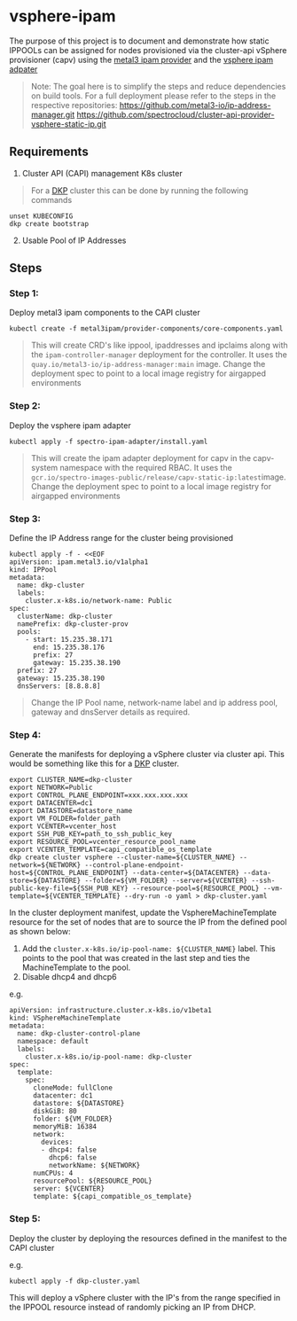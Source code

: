 # vsphere-ipam

The purpose of this project is to document and demonstrate how static IPPOOLs can be assigned for nodes provisioned via the cluster-api vSphere provisioner (capv) using the [metal3 ipam provider](https://github.com/metal3-io/ip-address-manager.git) and the [vsphere ipam adpater](https://github.com/spectrocloud/cluster-api-provider-vsphere-static-ip.git)
> Note: The goal here is to simplify the steps and reduce dependencies on build tools. For a full deployment please refer to the steps in the respective repositories:
https://github.com/metal3-io/ip-address-manager.git
https://github.com/spectrocloud/cluster-api-provider-vsphere-static-ip.git

## Requirements
1. Cluster API (CAPI) management K8s cluster
> For a [DKP](https://docs.d2iq.com/dkp/2.3) cluster this can be done by running the following commands
```
unset KUBECONFIG
dkp create bootstrap
```
2. Usable Pool of IP Addresses

## Steps
### Step 1:
Deploy metal3 ipam components to the CAPI cluster

```
kubectl create -f metal3ipam/provider-components/core-components.yaml
```
> This will create CRD's like ippool, ipaddresses and ipclaims along with the `ipam-controller-manager` deployment for the controller. It uses the `quay.io/metal3-io/ip-address-manager:main` image. Change the deployment spec to point to a local image registry for airgapped environments

### Step 2:
Deploy the vsphere ipam adapter

```
kubectl apply -f spectro-ipam-adapter/install.yaml
```
>This will create the ipam adapter deployment for capv in the capv-system namespace with the required RBAC. It uses the `gcr.io/spectro-images-public/release/capv-static-ip:latest`image. Change the deployment spec to point to a local image registry for airgapped environments

### Step 3:
Define the IP Address range for the cluster being provisioned

```
kubectl apply -f - <<EOF
apiVersion: ipam.metal3.io/v1alpha1
kind: IPPool
metadata:
  name: dkp-cluster
  labels:
    cluster.x-k8s.io/network-name: Public
spec:
  clusterName: dkp-cluster
  namePrefix: dkp-cluster-prov
  pools:
    - start: 15.235.38.171
      end: 15.235.38.176
      prefix: 27
      gateway: 15.235.38.190
  prefix: 27
  gateway: 15.235.38.190
  dnsServers: [8.8.8.8] 
```
>Change the IP Pool name, network-name label and ip address pool, gateway and dnsServer details as required.

### Step 4:
Generate the manifests for deploying a vSphere cluster via cluster api. This would be something like this for a [DKP](https://docs.d2iq.com/dkp/2.3/create-new-vsphere-cluster) cluster. 
```
export CLUSTER_NAME=dkp-cluster
export NETWORK=Public
export CONTROL_PLANE_ENDPOINT=xxx.xxx.xxx.xxx
export DATACENTER=dc1
export DATASTORE=datastore_name
export VM_FOLDER=folder_path
export VCENTER=vcenter_host
export SSH_PUB_KEY=path_to_ssh_public_key
export RESOURCE_POOL=vcenter_resource_pool_name
export VCENTER_TEMPLATE=capi_compatible_os_template
dkp create cluster vsphere --cluster-name=${CLUSTER_NAME} --network=${NETWORK} --control-plane-endpoint-host=${CONTROL_PLANE_ENDPOINT} --data-center=${DATACENTER} --data-store=${DATASTORE} --folder=${VM_FOLDER} --server=${VCENTER} --ssh-public-key-file=${SSH_PUB_KEY} --resource-pool=${RESOURCE_POOL} --vm-template=${VCENTER_TEMPLATE} --dry-run -o yaml > dkp-cluster.yaml
```

In the cluster deployment manifest, update the VsphereMachineTemplate resource for the set of nodes that are to source the IP from the defined pool as shown below:
1. Add the `cluster.x-k8s.io/ip-pool-name: ${CLUSTER_NAME}` label. This points to the pool that was created in the last step and ties the MachineTemplate to the pool.
2. Disable dhcp4 and dhcp6

e.g.
```
apiVersion: infrastructure.cluster.x-k8s.io/v1beta1
kind: VSphereMachineTemplate
metadata:
  name: dkp-cluster-control-plane
  namespace: default
  labels:
    cluster.x-k8s.io/ip-pool-name: dkp-cluster
spec:
  template:
    spec:
      cloneMode: fullClone
      datacenter: dc1
      datastore: ${DATASTORE}
      diskGiB: 80
      folder: ${VM_FOLDER}
      memoryMiB: 16384
      network:
        devices:
        - dhcp4: false
          dhcp6: false
          networkName: ${NETWORK}
      numCPUs: 4
      resourcePool: ${RESOURCE_POOL}
      server: ${VCENTER}
      template: ${capi_compatible_os_template}
```
### Step 5:

Deploy the cluster by deploying the resources defined in the manifest to the CAPI cluster

e.g.
```
kubectl apply -f dkp-cluster.yaml
```

This will deploy a vSphere cluster with the IP's from the range specified in the IPPOOL resource instead of randomly picking an IP from DHCP. 
